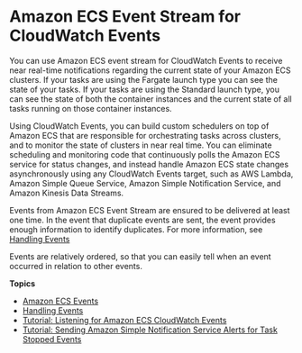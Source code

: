 # Amazon ECS Event Stream for CloudWatch Events<a name="cloudwatch_event_stream"></a>

You can use Amazon ECS event stream for CloudWatch Events to receive near real\-time notifications regarding the current state of your Amazon ECS clusters\. If your tasks are using the Fargate launch type you can see the state of your tasks\. If your tasks are using the Standard launch type, you can see the state of both the container instances and the current state of all tasks running on those container instances\.

Using CloudWatch Events, you can build custom schedulers on top of Amazon ECS that are responsible for orchestrating tasks across clusters, and to monitor the state of clusters in near real time\. You can eliminate scheduling and monitoring code that continuously polls the Amazon ECS service for status changes, and instead handle Amazon ECS state changes asynchronously using any CloudWatch Events target, such as AWS Lambda, Amazon Simple Queue Service, Amazon Simple Notification Service, and Amazon Kinesis Data Streams\.

Events from Amazon ECS Event Stream are ensured to be delivered at least one time\. In the event that duplicate events are sent, the event provides enough information to identify duplicates\. For more information, see [Handling Events](ecs_cwet_handling.md)

Events are relatively ordered, so that you can easily tell when an event occurred in relation to other events\.

**Topics**
+ [Amazon ECS Events](ecs_cwe_events.md)
+ [Handling Events](ecs_cwet_handling.md)
+ [Tutorial: Listening for Amazon ECS CloudWatch Events](ecs_cwet.md)
+ [Tutorial: Sending Amazon Simple Notification Service Alerts for Task Stopped Events](ecs_cwet2.md)
